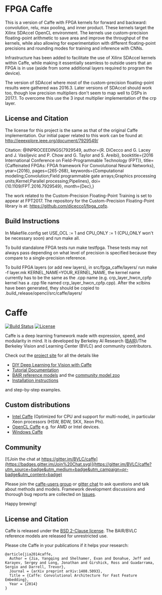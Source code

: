 # FPGA Caffe

This is a version of Caffe with FPGA kernels for forward and backward: convolution, relu, max pooling, and inner product. These kernels target the Xilinx SDAccel OpenCL environment. The kernels use custom-precision floating-point arithmetic to save area and improve the throughput of the kernels, while also allowing for experimentation with different floating-point precisions and rounding modes for training and inference with CNNs.

Infrastructure has been added to facilitate the use of Xilinx SDAccel kernels within Caffe, while making it essentially seamless to outside users that an FPGA is in use (aside from some additional layers required to program the device). 

The version of SDAccel where most of the custom-precision floating-point results were gathered was 2016.3. Later versions of SDAccel should work too, though low precision multipliers don't seem to map well to DSPs in 2017.1. To overcome this use the 3 input multiplier implementation of the crp layer. 

## License and Citation

The license for this project is the same as that of the original Caffe implementation. Our initial paper related to this work can be found at: http://ieeexplore.ieee.org/document/7929549/

Citation:
@INPROCEEDINGS{7929549, 
author={R. DiCecco and G. Lacey and J. Vasiljevic and P. Chow and G. Taylor and S. Areibi}, 
booktitle={2016 International Conference on Field-Programmable Technology (FPT)}, 
title={Caffeinated FPGAs: FPGA framework For Convolutional Neural Networks}, 
year={2016}, 
pages={265-268}, 
keywords={Computational modeling;Convolution;Field programmable gate arrays;Graphics processing units;Kernel;Parallel processing;Pipelines}, 
doi={10.1109/FPT.2016.7929549}, 
month={Dec},}

The work related to the Custom-Precision Floating-Point Training is set to appear at FPT2017. The repository for the Custom-Precision Floating-Point library is at: https://github.com/dicecco1/fpga_cpfp.

## Build Instructions

In Makefile.config set USE_OCL := 1 and CPU_ONLY := 1 (CPU_ONLY won't be necessary soon) and run make all. 

To build standalone FPGA tests run make testfpga. These tests may not always pass depending on what level of precision is specified because they compare to a single-precision reference. 

To build FPGA layers (or add new layers), in src/fpga_caffe/layers/ run make -f layer.mk KERNEL_NAME=YOUR_KERNEL_NAME, the kernel name currently has to be the same as the .cpp name (e.g. crp_layer_hwcn_cpfp kernel has a .cpp file named crp_layer_hwcn_cpfp.cpp). After the xclbins have been generated, they should be copied to .build_release/opencl/src/caffe/layers/

# Caffe

[![Build Status](https://travis-ci.org/BVLC/caffe.svg?branch=master)](https://travis-ci.org/BVLC/caffe)
[![License](https://img.shields.io/badge/license-BSD-blue.svg)](LICENSE)

Caffe is a deep learning framework made with expression, speed, and modularity in mind.
It is developed by Berkeley AI Research ([BAIR](http://bair.berkeley.edu))/The Berkeley Vision and Learning Center (BVLC) and community contributors.

Check out the [project site](http://caffe.berkeleyvision.org) for all the details like

- [DIY Deep Learning for Vision with Caffe](https://docs.google.com/presentation/d/1UeKXVgRvvxg9OUdh_UiC5G71UMscNPlvArsWER41PsU/edit#slide=id.p)
- [Tutorial Documentation](http://caffe.berkeleyvision.org/tutorial/)
- [BAIR reference models](http://caffe.berkeleyvision.org/model_zoo.html) and the [community model zoo](https://github.com/BVLC/caffe/wiki/Model-Zoo)
- [Installation instructions](http://caffe.berkeleyvision.org/installation.html)

and step-by-step examples.

## Custom distributions

 - [Intel Caffe](https://github.com/BVLC/caffe/tree/intel) (Optimized for CPU and support for multi-node), in particular Xeon processors (HSW, BDW, SKX, Xeon Phi).
- [OpenCL Caffe](https://github.com/BVLC/caffe/tree/opencl) e.g. for AMD or Intel devices.
- [Windows Caffe](https://github.com/BVLC/caffe/tree/windows)

## Community

[![Join the chat at https://gitter.im/BVLC/caffe](https://badges.gitter.im/Join%20Chat.svg)](https://gitter.im/BVLC/caffe?utm_source=badge&utm_medium=badge&utm_campaign=pr-badge&utm_content=badge)

Please join the [caffe-users group](https://groups.google.com/forum/#!forum/caffe-users) or [gitter chat](https://gitter.im/BVLC/caffe) to ask questions and talk about methods and models.
Framework development discussions and thorough bug reports are collected on [Issues](https://github.com/BVLC/caffe/issues).

Happy brewing!

## License and Citation

Caffe is released under the [BSD 2-Clause license](https://github.com/BVLC/caffe/blob/master/LICENSE).
The BAIR/BVLC reference models are released for unrestricted use.

Please cite Caffe in your publications if it helps your research:

    @article{jia2014caffe,
      Author = {Jia, Yangqing and Shelhamer, Evan and Donahue, Jeff and Karayev, Sergey and Long, Jonathan and Girshick, Ross and Guadarrama, Sergio and Darrell, Trevor},
      Journal = {arXiv preprint arXiv:1408.5093},
      Title = {Caffe: Convolutional Architecture for Fast Feature Embedding},
      Year = {2014}
    }
